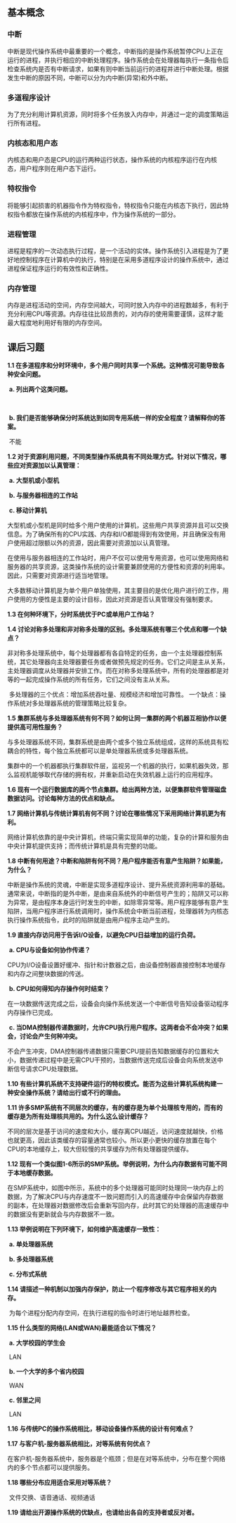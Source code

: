 ## 基本概念

### 中断

中断是现代操作系统中最重要的一个概念，中断指的是操作系统暂停CPU上正在运行的进程，并执行相应的中断处理程序。操作系统会在处理器每执行一条指令后检查系统内是否有中断请求，如果有则中断当前运行的进程并进行中断处理。根据发生中断的原因不同，中断可以分为内中断(异常)和外中断。

### 多道程序设计

为了充分利用计算机资源，同时将多个任务放入内存中，并通过一定的调度策略运行所有进程。

### 内核态和用户态

内核态和用户态是CPU的运行两种运行状态，操作系统的内核程序运行在内核态，用户程序则在用户态下运行。

### 特权指令

将能够引起损害的机器指令作为特权指令，特权指令只能在内核态下执行，因此特权指令都放在操作系统的内核程序中，作为操作系统的一部分。

### 进程管理

进程是程序的一次动态执行过程，是一个活动的实体。操作系统引入进程是为了更好地控制程序在计算机中的执行，特别是在采用多道程序设计的操作系统中，通过进程保证程序运行的有效性和正确性。

### 内存管理

内存是进程活动的空间，内存空间越大，可同时放入内存中的进程数越多，有利于充分利用CPU等资源。内存往往比较昂贵的，对内存的使用需要谨慎，这样才能最大程度地利用好有限的内存空间。



## 课后习题

**1.1 在多道程序和分时环境中，多个用户同时共享一个系统。这种情况可能导致各种安全问题。**

​	**a. 列出两个这类问题。**

​	

​	**b. 我们是否能够确保分时系统达到如同专用系统一样的安全程度？请解释你的答案。**

​	不能

**1.2 对于资源利用问题，不同类型操作系统具有不同处理方式。针对以下情况，哪些应对资源加以认真管理：**

​	**a. 大型机或小型机**

​	**b. 与服务器相连的工作站**

​	**c. 移动计算机**

​	大型机或小型机是同时给多个用户使用的计算机，这些用户共享资源并且可以交换信息。为了确保所有的CPU实践、内存和I/O都能得到有效使用，并且确保没有用户使用超过限额以外的资源，因此需要对资源加以认真管理。

​	在使用与服务器相连的工作站时，用户不仅可以使用专用资源，也可以使用网络和服务器的共享资源，这类操作系统的设计需要兼顾使用的方便性和资源的利用率。因此，只需要对资源进行适当地管理。

​	大多数移动计算机是为单个用户单独使用，其主要目的是优化用户进行的工作，用户使用的方便性是主要的设计目标，因此对资源是否认真管理没有强制要求。

**1.3 在何种环境下，分时系统优于PC或单用户工作站？**



**1.4 讨论对称多处理和非对称多处理的区别。多处理系统有哪三个优点和哪一个缺点？**

​	非对称多处理系统中，每个处理器都有各自特定的任务，由一个主处理器控制系统，其它处理器向主处理器要任务或者做预先规定的任务。它们之间是主从关系，主处理器调度从处理器并安排工作。
​	而在对称多处理系统中，所有的处理器都是对等的一起完成操作系统的所有任务，它们之间没有主从关系。

​	多处理器的三个优点：增加系统吞吐量、规模经济和增加可靠性。
​	一个缺点：操作系统对多处理器系统的管理策略比较复杂。

**1.5 集群系统与多处理器系统有何不同？如何让同一集群的两个机器互相协作以便提供高可用性服务？**

​	与多处理器系统不同，集群系统是由两个或多个独立系统组成，这样的系统具有松耦合的特性，每个独立系统都可以是单处理器系统或多处理器系统。

​	集群中的一个机器都执行集群软件层，监视另一个机器的执行，如果机器失效，那么监视机能够取代存储的拥有权，并重新启动在失效机器上运行的应用程序。

**1.6 现有一个运行数据库的两个节点集群。给出两种方法，以便集群软件管理磁盘数据访问。讨论每种方法的优点和缺点。**



**1.7 网络计算机与传统计算机有何不同？讨论在哪些情况下采用网络计算机更为有利。**

​	网络计算机依靠的是中央计算机，终端只需实现简单的功能，复杂的计算和服务由中央计算机提供支持；而传统计算机是具有完整的功能。

**1.8 中断有何用途？中断和陷阱有何不同？用户程序能否有意产生陷阱？如果能，为什么？**

​	中断是操作系统的灵魂，中断是实现多道程序设计、提升系统资源利用率的基础。通常来说，中断指的是外中断，是由来自系统外的中断信号产生的；陷阱又可以称为异常，是由程序本身运行时发生的中断，如除零异常等。用户程序能够有意产生陷阱，当用户程序进行系统调用时，操作系统会中断当前进程，处理器转为内核态执行操作系统指令，此时的陷阱就是由用户程序主动产生的。

**1.9 直接内存访问用于告诉I/O设备，以避免CPU日益增加的运行负荷。**

​	**a. CPU与设备如何协作传递？**

​	CPU为I/O设备设置好缓冲、指针和计数器之后，由设备控制器直接控制本地缓存和内存之间整块数据的传送。

​	**b. CPU如何得知内存操作何时结束？**

​	在一块数据传送完成之后，设备会向操作系统发送一个中断信号告知设备驱动程序内存操作已完成。

​	**c. 当DMA控制器传递数据时，允许CPU执行用户程序。这两者会不会冲突？如果会，讨论会产生何种冲突。**

​	不会产生冲突，DMA控制器传递数据只需要CPU提前告知数据缓存的位置和大小，数据传递过程中是无需CPU干预的，当数据传送完成后设备会向系统发送中断信号请求CPU处理数据。

**1.10 有些计算机系统不支持硬件运行的特权模式。能否为这些计算机系统构建一种安全操作系统？请给出行或不行的理由。**



**1.11 许多SMP系统有不同层次的缓存，有的缓存是为单个处理核专用的，而有的缓存是为所有处理核共用的。为什么这么设计缓存？**

​	不同的层次是基于访问的速度和大小，缓存离CPU越近，访问速度就越快，价格也就更高，因此该类缓存的容量通常也较小。所以更小更快的缓存放置在每个CPU的本地缓存上，较大但较慢的共享缓存为所有处理器提供缓存。

**1.12 现有一个类似图1-6所示的SMP系统。举例说明，为什么内存数据有可能不同于本地缓存数据。**

​	在SMP系统中，如图中所示，系统中的多个处理器可能同时处理同一块内存上的数据，为了解决CPU与内存速度不一致问题而引入的高速缓存中会保留内存数据的副本，在处理器对数据修改后会重新写回内存，此时其它的处理器的高速缓存中的数据没有更新就会与内存数据不一致。

**1.13 举例说明在下列环境下，如何维护高速缓存一致性：**

​	**a. 单处理器系统**

​	**b. 多处理器系统**

​	**c. 分布式系统**

**1.14 请描述一种机制以加强内存保护，防止一个程序修改与其它程序相关的内存。**

​	为每个进程分配内存空间，在执行进程的指令时进行地址越界检查。

**1.15 什么类型的网络(LAN或WAN)最能适合以下情况？**

​	**a. 大学校园的学生会**

​	LAN

​	**b. 一个大学的多个省内校园**	

​	WAN

​	**c. 邻里之间**

​	LAN

**1.16 与传统PC的操作系统相比，移动设备操作系统的设计有何难点？**



**1.17 与客户机-服务器系统相比，对等系统有何优点？**

​	在客户机-服务器系统中，服务器是个瓶颈；但是在对等系统中，分布在整个网络内的多个节点都可以提供服务。

**1.18 哪些分布应用适合采用对等系统？**

​	文件交换、语音通话、视频通话

**1.19 请给出开源操作系统的优缺点，也请给出各自的支持者或反对者。**



